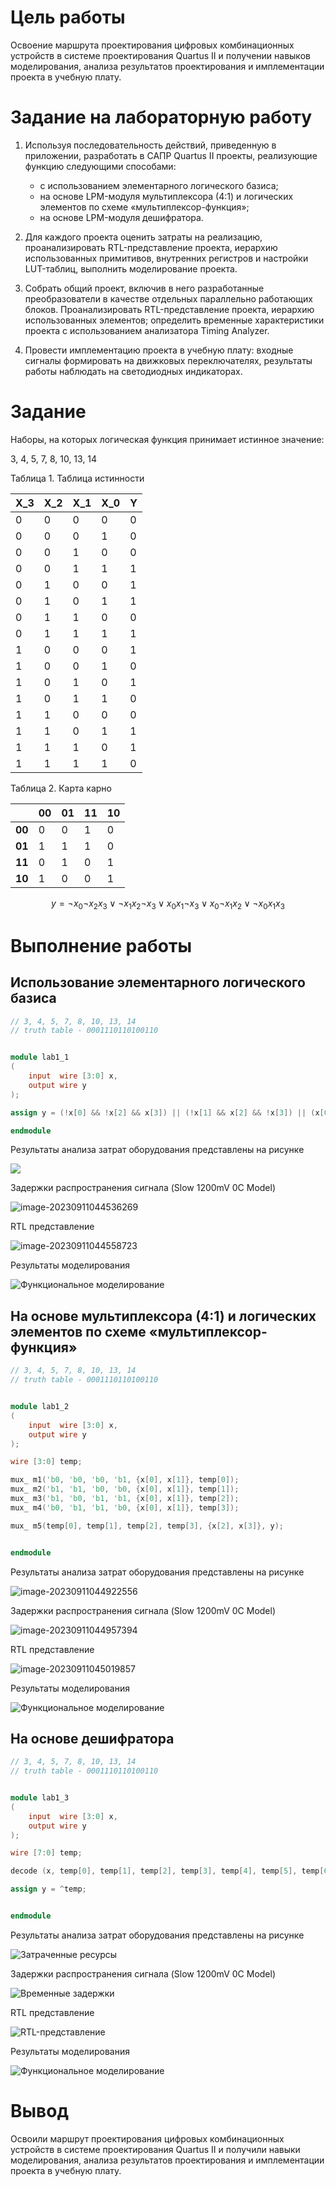 # Цель работы

Освоение маршрута проектирования цифровых комбинационных устройств в системе проектирования Quartus II и получении навыков моделирования, анализа результатов проектирования и имплементации проекта в учебную плату.



# Задание на лабораторную работу

1. Используя последовательность действий, приведенную в приложении, разработать в САПР Quartus II проекты, реализующие функцию следующими способами:
   - с использованием элементарного логического базиса;
   - на основе LPM-модуля мультиплексора (4:1) и логических элементов по схеме «мультиплексор-функция»;
   - на основе LPM-модуля дешифратора.

2.  Для каждого проекта оценить затраты на реализацию, проанализировать RTL-представление проекта, иерархию использованных примитивов, внутренних регистров и настройки LUT-таблиц, выполнить моделирование проекта.

3.  Собрать общий проект, включив в него разработанные преобразователи в качестве отдельных параллельно работающих блоков. Проанализировать RTL-представление проекта, иерархию использованных элементов; определить временные характеристики проекта с использованием анализатора Timing Analyzer.

4.  Провести имплементацию проекта в учебную плату: входные сигналы формировать на движковых переключателях, результаты работы наблюдать на светодиодных индикаторах.



# Задание

Наборы, на которых логическая функция принимает истинное значение:

3, 4, 5, 7, 8, 10, 13, 14

Таблица 1. Таблица истинности

| **X_3** | **X_2** | **X_1** | **X_0** | **Y** |
| ------- | ------- | ------- | ------- | ----- |
| 0       | 0       | 0       | 0       | 0     |
| 0       | 0       | 0       | 1       | 0     |
| 0       | 0       | 1       | 0       | 0     |
| 0       | 0       | 1       | 1       | 1     |
| 0       | 1       | 0       | 0       | 1     |
| 0       | 1       | 0       | 1       | 1     |
| 0       | 1       | 1       | 0       | 0     |
| 0       | 1       | 1       | 1       | 1     |
| 1       | 0       | 0       | 0       | 1     |
| 1       | 0       | 0       | 1       | 0     |
| 1       | 0       | 1       | 0       | 1     |
| 1       | 0       | 1       | 1       | 0     |
| 1       | 1       | 0       | 0       | 0     |
| 1       | 1       | 0       | 1       | 1     |
| 1       | 1       | 1       | 0       | 1     |
| 1       | 1       | 1       | 1       | 0     |



Таблица 2. Карта карно

|        | **00** | **01** | **11** | **10** |
| ------ | ------ | ------ | ------ | ------ |
| **00** | 0      | 0      | 1      | 0      |
| **01** | 1      | 1      | 1      | 0      |
| **11** | 0      | 1      | 0      | 1      |
| **10** | 1      | 0      | 0      | 1      |


$$
y = \neg{x_0} \neg{x_2} x_3 \lor \neg{x_1} x_2 \neg{x_3} \lor x_0 x_1 \neg{x_3} \lor x_0 \neg{x_1} x_2 \lor \neg{x_0} x_1 x_3
$$


# Выполнение работы

## Использование элементарного логического базиса



``` verilog
// 3, 4, 5, 7, 8, 10, 13, 14 
// truth table - 0001110110100110


module lab1_1 
(
    input  wire [3:0] x,
    output wire y
);

assign y = (!x[0] && !x[2] && x[3]) || (!x[1] && x[2] && !x[3]) || (x[0] && x[1] && !x[3]) || (x[0] && !x[1] && x[2]) || (!x[0] && x[1] && x[3]);

endmodule

```

Результаты анализа затрат оборудования представлены на рисунке

![](../images/image-20230911044445886.png)

Задержки распространения сигнала (Slow 1200mV 0C Model)

![image-20230911044536269](../images/image-20230911044536269.png)

RTL представление 

![image-20230911044558723](../images/image-20230911044558723.png)

Результаты моделирования

![Функциональное моделирование](../images/image-20230911043237620.png)

## На основе мультиплексора (4:1) и логических элементов по схеме «мультиплексор-функция»



``` verilog
// 3, 4, 5, 7, 8, 10, 13, 14 
// truth table - 0001110110100110


module lab1_2
(
    input  wire [3:0] x,
    output wire y
);

wire [3:0] temp;

mux_ m1('b0, 'b0, 'b0, 'b1, {x[0], x[1]}, temp[0]);
mux_ m2('b1, 'b1, 'b0, 'b0, {x[0], x[1]}, temp[1]);
mux_ m3('b1, 'b0, 'b1, 'b1, {x[0], x[1]}, temp[2]);
mux_ m4('b0, 'b1, 'b1, 'b0, {x[0], x[1]}, temp[3]);

mux_ m5(temp[0], temp[1], temp[2], temp[3], {x[2], x[3]}, y);


endmodule

```

Результаты анализа затрат оборудования представлены на рисунке

![image-20230911044922556](../images/image-20230911044922556.png)

Задержки распространения сигнала (Slow 1200mV 0C Model)

![image-20230911044957394](../images/image-20230911044957394.png)

RTL представление 

![image-20230911045019857](../images/image-20230911045019857.png)

Результаты моделирования

![Функциональное моделирование](../images/image-20230911043237620.png)

## На основе дешифратора

``` verilog
// 3, 4, 5, 7, 8, 10, 13, 14 
// truth table - 0001110110100110


module lab1_3
(
    input  wire [3:0] x,
    output wire y
);

wire [7:0] temp;

decode (x, temp[0], temp[1], temp[2], temp[3], temp[4], temp[5], temp[6], temp[7]);

assign y = ^temp;


endmodule

```

Результаты анализа затрат оборудования представлены на рисунке

![Затраченные ресурсы](../images/image-20230911041806559.png)

Задержки распространения сигнала (Slow 1200mV 0C Model)

![Временные задержки](../images/image-20230911042532826.png)

RTL представление 

![RTL-представление](../images/image-20230911042017006.png)

Результаты моделирования

![Функциональное моделирование](../images/image-20230911043237620.png)



# Вывод

Освоили маршрут проектирования цифровых комбинационных устройств в системе проектирования Quartus II и получили навыки моделирования, анализа результатов проектирования и имплементации проекта в учебную плату.
